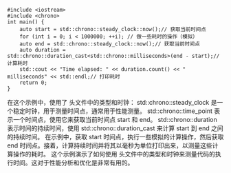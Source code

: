 ```
#include <iostream>
#include <chrono>
int main() {
    auto start = std::chrono::steady_clock::now();// 获取当前时间点
    for (int i = 0; i < 1000000; ++i); // 做一些耗时的操作（模拟）    
    auto end = std::chrono::steady_clock::now();// 获取当前时间点
    auto duration = std::chrono::duration_cast<std::chrono::milliseconds>(end - start);// 计算耗时
    std::cout << "Time elapsed: " << duration.count() << " milliseconds" << std::endl;// 打印耗时
    return 0;
}
```
在这个示例中，使用了 <chrono> 头文件中的类型和时钟：
std::chrono::steady_clock 是一个稳定时钟，用于测量时间点，通常用于性能测量。
std::chrono::time_point 表示一个时间点，使用它来获取当前时间点 start 和 end。
std::chrono::duration 表示时间的持续时间，使用 std::chrono::duration_cast 来计算 start 到 end 之间的持续时间。
在示例中，获取 start 时间点，执行一些模拟的计算操作，然后获取 end 时间点。接着，计算持续时间并将其以毫秒为单位打印出来，以测量这些计算操作的耗时。
这个示例演示了如何使用 <chrono> 头文件中的类型和时钟来测量代码的执行时间。这对于性能分析和优化是非常有用的。